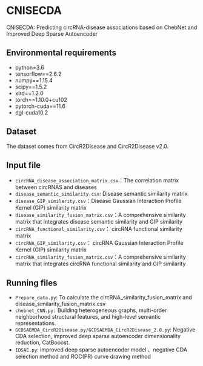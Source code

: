 # CNISECDA

CNISECDA∶ Predicting circRNA-disease associations based on ChebNet and Improved Deep Sparse Autoencoder

## Environmental requirements

- python=3.6
- tensorflow==2.6.2
- numpy==1.15.4
- scipy==1.5.2
- xlrd==1.2.0
- torch==1.10.0+cu102
- pytorch-cuda==11.6
- dgl-cuda10.2

## Dataset

The dataset comes from CircR2Disease and  CircR2Disease v2.0.

## Input file

- `circRNA_disease_association_matrix.csv`：The correlation matrix between circRNAS and diseases
- `disease_semantic_similarity.csv`: Disease semantic similarity matrix
- `disease_GIP_similarity.csv`：Disease Gaussian Interaction Profile Kernel (GIP) similarity matrix
- `disease_similarity_fusion_matrix.csv`：A comprehensive similarity matrix that integrates disease semantic similarity and GIP similarity
- `circRNA_functional_similarity.csv`： circRNA functional similarity matrix
- `circRNA_GIP_similarity.csv`： circRNA Gaussian Interaction Profile Kernel (GIP) similarity matrix
- `circRNA_similarity_fusion_matrix.csv`：A comprehensive similarity matrix that integrates circRNA functional similarity and GIP similarity

## Running files

- `Prepare_data.py`:  To calculate the circRNA_similarity_fusion_matrix and disease_similarity_fusion_matrix.csv
- `chebnet_CNN.py:`  Building heterogeneous graphs, multi-order neighborhood structural features, and high-level semantic representations.
- `GCDSAEMDA_CircR2Disease.py/GCDSAEMDA_CircR2Disease_2.0.py`:  Negative CDA selection, improved deep sparse autoencoder dimensionality reduction, CatBooost.
- `IDSAE.py`:  improved deep sparse autoencoder model 、negative CDA selection method  and ROC(PR) curve drawing method 

